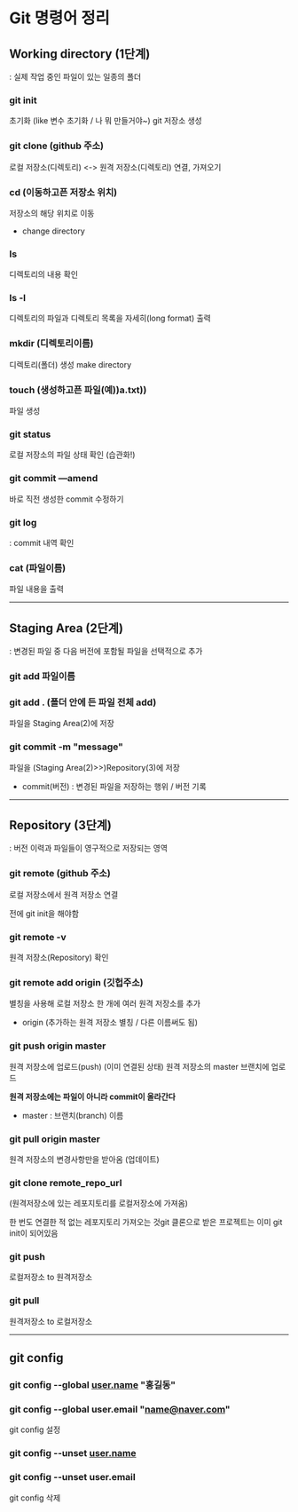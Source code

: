 # Git 명령어 정리
## Working directory (1단계)

: 실제 작업 중인 파일이 있는 일종의 폴더

### git init

초기화 (like 변수 초기화 / 나 뭐 만들거야~)
git 저장소 생성

### git clone (github 주소)

로컬 저장소(디렉토리) <-> 원격 저장소(디렉토리) 연결, 가져오기

### cd (이동하고픈 저장소 위치)

저장소의 해당 위치로 이동

- change directory

### ls

디렉토리의 내용 확인

### ls -l

디렉토리의 파일과 디렉토리 목록을 자세히(long format) 출력

### mkdir (디렉토리이름)

디렉토리(폴더) 생성
make directory

### touch (생성하고픈 파일(예))a.txt))

파일 생성

### git status

로컬 저장소의 파일 상태 확인 (습관화!)

### git commit —amend

바로 직전 생성한 commit 수정하기

### git log

: commit 내역 확인

### cat (파일이름)

파일 내용을 출력

---

## Staging Area (2단계)

: 변경된 파일 중 다음 버전에 포함될 파일을 선택적으로 추가

### git add 파일이름

### git add . (폴더 안에 든 파일 전체 add)

파일을 Staging Area(2)에 저장

### git commit -m "message"

파일을 (Staging Area(2)>>)Repository(3)에 저장

- commit(버전) : 변경된 파일을 저장하는 행위 / 버전 기록

---

## Repository (3단계)

: 버전 이력과 파일들이 영구적으로 저장되는 영역

### git remote (github 주소)

로컬 저장소에서 원격 저장소 연결

전에 git init을 해야함

### git remote -v

원격 저장소(Repository) 확인

### git remote add origin (깃헙주소)

별칭을 사용해 로컬 저장소 한 개에 여러 원격 저장소를 추가

- origin (추가하는 원격 저장소 별칭 / 다른 이름써도 됨)

### git push origin master

원격 저장소에 업로드(push) (이미 연결된 상태)
원격 저장소의 master 브랜치에 업로드

**원격 저장소에는 파일이 아니라  commit이 올라간다**

- master : 브랜치(branch) 이름

### git pull origin master

원격 저장소의 변경사항만을 받아옴 (업데이트)

### git clone remote_repo_url

(원격저장소에 있는 레포지토리를 로컬저장소에 가져옴)

한 번도 연결한 적 없는 레포지토리 가져오는 것git
클론으로 받은 프로젝트는 이미 git init이 되어있음

### git push

로컬저장소 to 원격저장소

### git pull

원격저장소 to 로컬저장소

---

## git config

### git config --global [user.name](http://user.name/) "홍길동"

### git config --global user.email "[name@naver.com](mailto:name@naver.com)"

git config 설정

### git config --unset [user.name](http://user.name/)

### git config --unset user.email

git config 삭제
